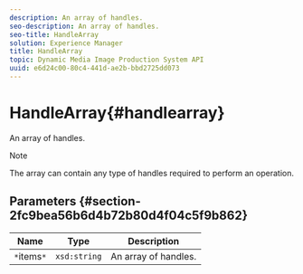 ```yaml
---
description: An array of handles.
seo-description: An array of handles.
seo-title: HandleArray
solution: Experience Manager
title: HandleArray
topic: Dynamic Media Image Production System API
uuid: e6d24c00-80c4-441d-ae2b-bbd2725dd073
---
```


# HandleArray{#handlearray}

An array of handles.

>[!NOTE]
>
>The array can contain any type of handles required to perform an operation.

## Parameters {#section-2fc9bea56b6d4b72b80d4f04c5f9b862}

|  Name  | Type  | Description  |
|---|---|---|
|  `*`items`*`  | `xsd:string`  | An array of handles.  |

